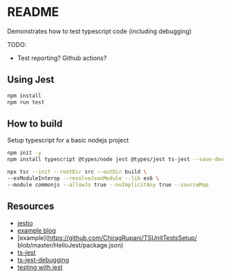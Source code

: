 # README
Demonstrates how to test typescript code (including debugging)

TODO:
* Test reporting?  Github actions?
## Using Jest
```sh
npm install
npm run test
```

## How to build
Setup typescript for a basic nodejs project
```sh
npm init -y   
npm install typescript @types/node jest @types/jest ts-jest --save-dev  

npx tsc --init --rootDir src --outDir build \
--esModuleInterop --resolveJsonModule --lib es6 \
--module commonjs --allowJs true --noImplicitAny true --sourceMap
```



## Resources
* [jestio](https://jestjs.io/)  
* [example blog](https://medium.com/@RupaniChirag/writing-unit-tests-in-typescript-d4719b8a0a40)  
* [example](https://github.com/ChiragRupani/TSUnitTestsSetup/ blob/master/HelloJest/package.json)  
* [ts-jest](https://github.com/kulshekhar/ts-jest)  
* [ts-jest-debugging](https://kulshekhar.github.io/ts-jest/docs/debugging/)  
* [testing with jest](https://itnext.io/testing-with-jest-in-typescript-cc1cd0095421)  



